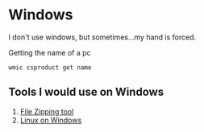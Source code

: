 # Windows
I don't use windows, but sometimes...my hand is forced. 

Getting the name of a pc
```shell
wmic csproduct get name
```

## Tools I would use on Windows

1. [File Zipping tool](https://www.7-zip.org/download.html)
2. [Linux on Windows](https://ubuntu.com/desktop/wsl)
